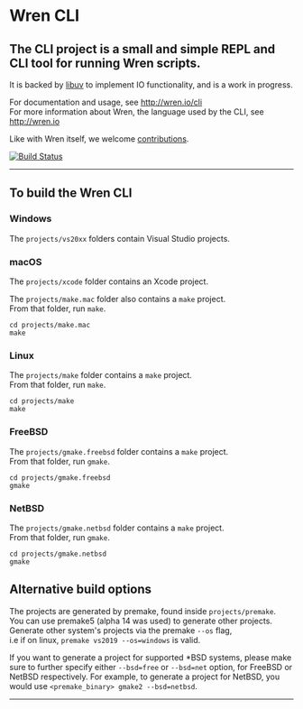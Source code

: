 # Wren CLI

## The CLI project is a small and simple REPL and CLI tool for running Wren scripts.

It is backed by [libuv](http://libuv.org/) to implement IO functionality, and is a work in progress.

For documentation and usage, see http://wren.io/cli   
For more information about Wren, the language used by the CLI, see http://wren.io

Like with Wren itself, we welcome [contributions][contribute].

[contribute]: http://wren.io/contributing.html

[![Build Status](https://travis-ci.org/wren-lang/wren-cli.svg?branch=main)](https://travis-ci.org/wren-lang/wren-cli)

---

## To build the Wren CLI

### Windows

The `projects/vs20xx` folders contain Visual Studio projects. 

### macOS

The `projects/xcode` folder contains an Xcode project. 

The `projects/make.mac` folder also contains a `make` project.   
From that folder, run `make`.

`cd projects/make.mac`   
`make`

### Linux

The `projects/make` folder contains a `make` project.   
From that folder, run `make`.

`cd projects/make`   
`make`

### FreeBSD

The `projects/gmake.freebsd` folder contains a `make` project.   
From that folder, run `gmake`.

`cd projects/gmake.freebsd`   
`gmake`

### NetBSD

The `projects/gmake.netbsd` folder contains a `make` project.   
From that folder, run `gmake`.

`cd projects/gmake.netbsd`   
`gmake`

## Alternative build options

The projects are generated by premake, found inside `projects/premake`.   
You can use premake5 (alpha 14 was used) to generate other projects.   
Generate other system's projects via the premake `--os` flag,    
i.e if on linux, `premake vs2019 --os=windows` is valid.

If you want to generate a project for supported *BSD systems, please
make sure to further specify either `--bsd=free` or `--bsd=net` option,
for FreeBSD or NetBSD respectively. For example, to generate a project
for NetBSD, you would use `<premake_binary> gmake2 --bsd=netbsd`.

---


